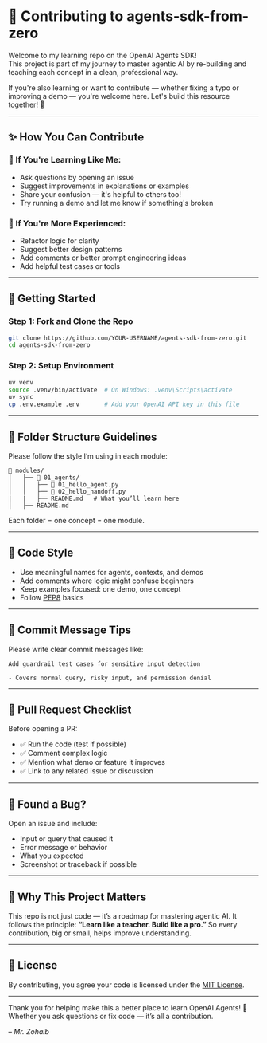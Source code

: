 # 🤝 Contributing to agents-sdk-from-zero

Welcome to my learning repo on the OpenAI Agents SDK!  
This project is part of my journey to master agentic AI by re-building and teaching each concept in a clean, professional way.

If you're also learning or want to contribute — whether fixing a typo or improving a demo — you're welcome here. Let's build this resource together! 🚀

---

## ✨ How You Can Contribute

### 🧠 If You're Learning Like Me:
- Ask questions by opening an issue
- Suggest improvements in explanations or examples
- Share your confusion — it's helpful to others too!
- Try running a demo and let me know if something's broken

### 🧰 If You're More Experienced:
- Refactor logic for clarity
- Suggest better design patterns
- Add comments or better prompt engineering ideas
- Add helpful test cases or tools

---

## 🔧 Getting Started

### Step 1: Fork and Clone the Repo
```bash
git clone https://github.com/YOUR-USERNAME/agents-sdk-from-zero.git
cd agents-sdk-from-zero
````

### Step 2: Setup Environment

```bash
uv venv
source .venv/bin/activate  # On Windows: .venv\Scripts\activate
uv sync
cp .env.example .env       # Add your OpenAI API key in this file
```

---

## 📁 Folder Structure Guidelines

Please follow the style I’m using in each module:

```
📁 modules/
│   ├── 📁 01_agents/
│   │   ├── 🐍 01_hello_agent.py
│   │   ├── 🐍 02_hello_handoff.py
|   |   ├── README.md   # What you’ll learn here
│   ├── README.md               
```

Each folder = one concept = one module.

---

## 🧾 Code Style

* Use meaningful names for agents, contexts, and demos
* Add comments where logic might confuse beginners
* Keep examples focused: one demo, one concept
* Follow [PEP8](https://peps.python.org/pep-0008/) basics

---

## 📝 Commit Message Tips

Please write clear commit messages like:

```
Add guardrail test cases for sensitive input detection

- Covers normal query, risky input, and permission denial
```

---

## 🔁 Pull Request Checklist

Before opening a PR:

* ✅ Run the code (test if possible)
* ✅ Comment complex logic
* ✅ Mention what demo or feature it improves
* ✅ Link to any related issue or discussion

---

## 🐛 Found a Bug?

Open an issue and include:

* Input or query that caused it
* Error message or behavior
* What you expected
* Screenshot or traceback if possible

---

## 🧠 Why This Project Matters

This repo is not just code — it’s a roadmap for mastering agentic AI.
It follows the principle: **“Learn like a teacher. Build like a pro.”**
So every contribution, big or small, helps improve understanding.

---

## 📜 License

By contributing, you agree your code is licensed under the [MIT License](LICENSE).

---

Thank you for helping make this a better place to learn OpenAI Agents! 🙌
Whether you ask questions or fix code — it’s all a contribution.

*– Mr. Zohaib*

